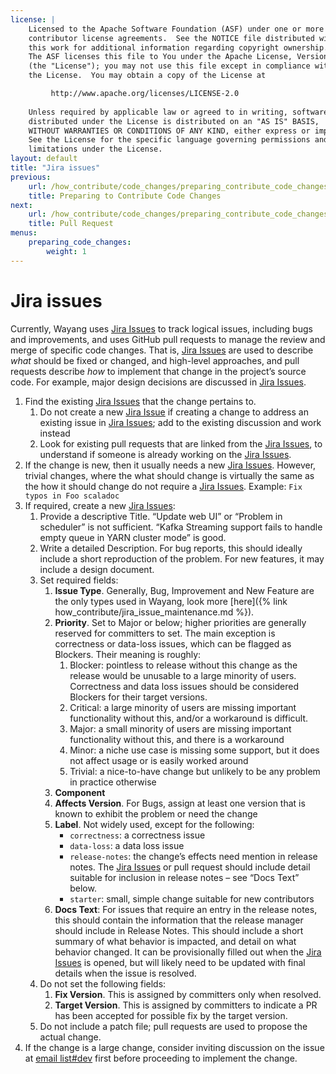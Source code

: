 ```yaml
---
license: |
    Licensed to the Apache Software Foundation (ASF) under one or more
    contributor license agreements.  See the NOTICE file distributed with
    this work for additional information regarding copyright ownership.
    The ASF licenses this file to You under the Apache License, Version 2.0
    (the "License"); you may not use this file except in compliance with
    the License.  You may obtain a copy of the License at

         http://www.apache.org/licenses/LICENSE-2.0
    
    Unless required by applicable law or agreed to in writing, software
    distributed under the License is distributed on an "AS IS" BASIS,
    WITHOUT WARRANTIES OR CONDITIONS OF ANY KIND, either express or implied.
    See the License for the specific language governing permissions and
    limitations under the License.
layout: default
title: "Jira issues"
previous:
    url: /how_contribute/code_changes/preparing_contribute_code_changes/
    title: Preparing to Contribute Code Changes
next:
    url: /how_contribute/code_changes/preparing_contribute_code_changes/pull_request/
    title: Pull Request
menus:
    preparing_code_changes:
        weight: 1
---
```


# Jira issues

Currently, Wayang uses [Jira Issues](https://issues.apache.org/jira/projects/WAYANG/issues) to track logical issues, including bugs and improvements, and uses GitHub pull requests to manage the review and merge of specific code changes. That is, [Jira Issues](https://issues.apache.org/jira/projects/WAYANG/issues) are used to describe _what_ should be fixed or changed, and high-level approaches, and pull requests describe _how_ to implement that change in the project’s source code. For example, major design decisions are discussed in [Jira Issues](https://issues.apache.org/jira/projects/WAYANG/issues).

1. Find the existing [Jira Issues](https://issues.apache.org/jira/projects/WAYANG/issues) that the change pertains to.
    1. Do not create a new [Jira Issue](https://issues.apache.org/jira/projects/WAYANG/issues) if creating a change to address an existing issue in [Jira Issues](https://issues.apache.org/jira/projects/WAYANG/issues); add to the existing discussion and work instead
    2. Look for existing pull requests that are linked from the [Jira Issues](https://issues.apache.org/jira/projects/WAYANG/issues), to understand if someone is already working on the [Jira Issues](https://issues.apache.org/jira/projects/WAYANG/issues).
2. If the change is new, then it usually needs a new [Jira Issues](https://issues.apache.org/jira/projects/WAYANG/issues). However, trivial changes, where the what should change is virtually the same as the how it should change do not require a [Jira Issues](https://issues.apache.org/jira/projects/WAYANG/issues).     Example: `Fix typos in Foo scaladoc`
3. If required, create a new [Jira Issues](https://issues.apache.org/jira/projects/WAYANG/issues):
    1. Provide a descriptive Title. “Update web UI” or “Problem in scheduler” is not sufficient. “Kafka Streaming support fails to handle empty queue in YARN cluster mode” is good.
    2. Write a detailed Description. For bug reports, this should ideally include a short reproduction of the problem. For new features, it may include a design document.
    3. Set required fields:
        1. **Issue Type**. Generally, Bug, Improvement and New Feature are the only types used in Wayang, look more [here]({% link how_contribute/jira_issue_maintenance.md %}).
        2. **Priority**. Set to Major or below; higher priorities are generally reserved for committers to set. The main exception is correctness or data-loss issues, which can be flagged as Blockers.  Their meaning is roughly:
            1. Blocker: pointless to release without this change as the release would be unusable to a large minority of users. Correctness and data loss issues should be considered Blockers for their target versions.
            2. Critical: a large minority of users are missing important functionality without this, and/or a workaround is difficult.
            3. Major: a small minority of users are missing important functionality without this, and there is a workaround
            4. Minor: a niche use case is missing some support, but it does not affect usage or is easily worked around
            5. Trivial: a nice-to-have change but unlikely to be any problem in practice otherwise
        3. **Component**
        4. **Affects Version**. For Bugs, assign at least one version that is known to exhibit the problem or need the change
        5. **Label**. Not widely used, except for the following:
            * `correctness`: a correctness issue
            * `data-loss`: a data loss issue
            * `release-notes`: the change’s effects need mention in release notes. The [Jira Issues](https://issues.apache.org/jira/projects/WAYANG/issues) or pull request should include detail suitable for inclusion in release notes – see “Docs Text” below.
            * `starter`: small, simple change suitable for new contributors
        6. **Docs Text**: For issues that require an entry in the release notes, this should contain the information that the release manager should include in Release Notes. This should include a short summary of what behavior is impacted, and detail on what behavior changed. It can be provisionally filled out when the [Jira Issues](https://issues.apache.org/jira/projects/WAYANG/issues) is opened, but will likely need to be updated with final details when the issue is resolved.
    4. Do not set the following fields:
        1. **Fix Version**. This is assigned by committers only when resolved.
        2. **Target Version**. This is assigned by committers to indicate a PR has been accepted for possible fix by the target version.
    5. Do not include a patch file; pull requests are used to propose the actual change.
4. If the change is a large change, consider inviting discussion on the issue at [email list\#dev](mailto:dev@wayang.apache.org) first before proceeding to implement the change.

